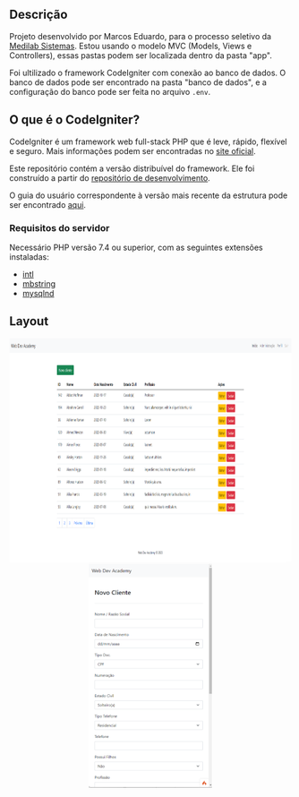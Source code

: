 ## Descrição

Projeto desenvolvido por Marcos Eduardo, para o processo seletivo da [Medilab Sistemas](www.medilabsistemas.com.br). Estou usando o modelo MVC (Models, Views e Controllers), essas pastas podem ser localizada dentro da pasta "app".

Foi ultilizado o framework CodeIgniter com conexão ao banco de dados. O banco de dados pode ser encontrado na pasta "banco de dados", e a configuração do banco pode ser feita no arquivo `.env`.

## O que é o CodeIgniter?

CodeIgniter é um framework web full-stack PHP que é leve, rápido, flexível e seguro.
Mais informações podem ser encontradas no [site oficial](https://codeigniter.com).

Este repositório contém a versão distribuível do framework.
Ele foi construído a partir do
[repositório de desenvolvimento](https://github.com/codeigniter4/CodeIgniter4).

O guia do usuário correspondente à versão mais recente da estrutura pode ser encontrado
[aqui](https://codeigniter4.github.io/userguide/).

### Requisitos do servidor

Necessário PHP versão 7.4 ou superior, com as seguintes extensões instaladas:

- [intl](http://php.net/manual/en/intl.requirements.php)
- [mbstring](http://php.net/manual/en/mbstring.installation.php)
- [mysqlnd](http://php.net/manual/en/mysqlnd.install.php)

## Layout

<center>
<img src="public/assets/img/home.png" alt="drawing"/, height = 400px>
<img src="public/assets/img/cadastro.png" alt="drawing"/, height = 400px>
</center>
